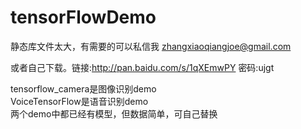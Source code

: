 # tensorFlowDemo
静态库文件太大，有需要的可以私信我  <a>zhangxiaoqiangjoe@gmail.com</a>

或者自己下载。链接:http://pan.baidu.com/s/1qXEmwPY 密码:ujgt

tensorflow_camera是图像识别demo <br>
VoiceTensorFlow是语音识别demo <br>
两个demo中都已经有模型，但数据简单，可自己替换
